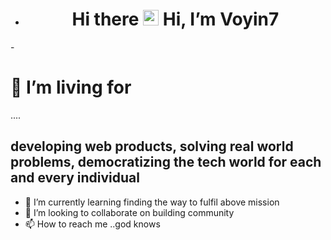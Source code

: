 - <h1 align="center">Hi there <img src="https://media.giphy.com/media/hvRJCLFzcasrR4ia7z/giphy.gif" width="25px"> Hi, I’m Voyin7
-<h1> 👀 I’m living for </h1> .... <h2>developing web products, solving real world problems, democratizing the tech world for each and every individual </h2>
- 🌱 I’m currently learning finding the way to fulfil above mission
- 💞️ I’m looking to collaborate on building community 
- 📫 How to reach me ..god knows

<!---
voyin7/voyin7 is a ✨ special ✨ repository because its `README.md` (this file) appears on your GitHub profile.
You can click the Preview link to take a look at your changes.
--->
